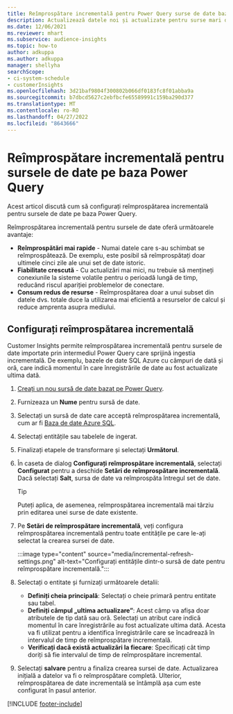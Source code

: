 ```yaml
---
title: Reîmprospătare incrementală pentru Power Query surse de date bazate pe
description: Actualizează datele noi și actualizate pentru surse mari de date pe baza Power Query.
ms.date: 12/06/2021
ms.reviewer: mhart
ms.subservice: audience-insights
ms.topic: how-to
author: adkuppa
ms.author: adkuppa
manager: shellyha
searchScope:
- ci-system-schedule
- customerInsights
ms.openlocfilehash: 3d21baf9804f300802b066df0183fc8f01abba9a
ms.sourcegitcommit: b7dbcd5627c2ebfbcfe65589991c159ba290d377
ms.translationtype: MT
ms.contentlocale: ro-RO
ms.lasthandoff: 04/27/2022
ms.locfileid: "8643666"
---
```

# <a name="incremental-refresh-for-data-sources-based-on-power-query"></a>Reîmprospătare incrementală pentru sursele de date pe baza Power Query

Acest articol discută cum să configurați reîmprospătarea incrementală pentru sursele de date pe baza Power Query.

Reîmprospătarea incrementală pentru sursele de date oferă următoarele avantaje:

- **Reîmprospătări mai rapide** - Numai datele care s-au schimbat se reîmprospătează. De exemplu, este posibil să reîmprospătați doar ultimele cinci zile ale unui set de date istoric.
- **Fiabilitate crescută** - Cu actualizări mai mici, nu trebuie să mențineți conexiunile la sisteme volatile pentru o perioadă lungă de timp, reducând riscul apariției problemelor de conectare.
- **Consum redus de resurse** - Reîmprospătarea doar a unui subset din datele dvs. totale duce la utilizarea mai eficientă a resurselor de calcul și reduce amprenta asupra mediului.

## <a name="configure-incremental-refresh"></a>Configurați reîmprospătarea incrementală

Customer Insights permite reîmprospătarea incrementală pentru sursele de date importate prin intermediul Power Query care sprijină ingestia incrementală. De exemplu, bazele de date SQL Azure cu câmpuri de dată și oră, care indică momentul în care înregistrările de date au fost actualizate ultima dată.

1. [Creați un nou sursă de date bazat pe Power Query](connect-power-query.md).

1. Furnizeaza un **Nume** pentru sursă de date.

1. Selectați un sursă de date care acceptă reîmprospătarea incrementală, cum ar fi [Baza de date Azure SQL](/power-query/connectors/azuresqldatabase).

1. Selectați entitățile sau tabelele de ingerat.

1. Finalizați etapele de transformare și selectați **Următorul**.

1. În caseta de dialog **Configurați reîmprospătare incrementală**, selectați **Configurat** pentru a deschide **Setări de reîmprospătare incrementală**. Dacă selectați **Salt**, sursa de date va reîmprospăta întregul set de date.
   > [!TIP]
   > Puteți aplica, de asemenea, reîmprospătarea incrementală mai târziu prin editarea unei surse de date existente.

1. Pe **Setări de reîmprospătare incrementală**, veți configura reîmprospătarea incrementală pentru toate entitățile pe care le-ați selectat la crearea sursei de date.

   :::image type="content" source="media/incremental-refresh-settings.png" alt-text="Configurați entitățile dintr-o sursă de date pentru reîmprospătare incrementală.":::

1. Selectați o entitate și furnizați următoarele detalii:

   - **Definiți cheia principală**: Selectați o cheie primară pentru entitate sau tabel.
   - **Definiți câmpul „ultima actualizare”**: Acest câmp va afișa doar atributele de tip dată sau oră. Selectați un atribut care indică momentul în care înregistrările au fost actualizate ultima dată. Acesta va fi utilizat pentru a identifica înregistrările care se încadrează în intervalul de timp de reîmprospătare incrementală.
   - **Verificați dacă există actualizări la fiecare**: Specificați cât timp doriți să fie intervalul de timp de reîmprospătare incremental.

1. Selectați **salvare** pentru a finaliza crearea sursei de date. Actualizarea inițială a datelor va fi o reîmprospătare completă. Ulterior, reîmprospătarea de date incrementală se întâmplă așa cum este configurat în pasul anterior.


[!INCLUDE [footer-include](includes/footer-banner.md)]
